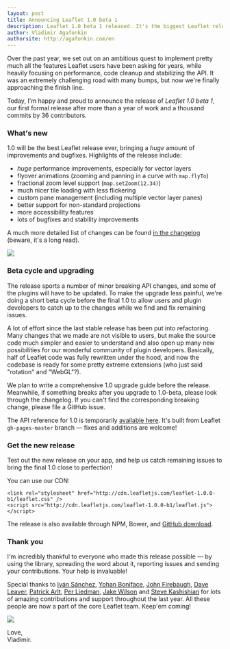 ```yaml
---
layout: post
title: Announcing Leaflet 1.0 beta 1
description: Leaflet 1.0 beta 1 released. It's the biggest Leaflet release ever, with tons of improvements and bugfixes. We're starting a short beta release cycle, and need your help testing the release.
author: Vladimir Agafonkin
authorsite: http://agafonkin.com/en
---
```


Over the past year, we set out on an ambitious quest to implement pretty much all the features Leaflet users have been asking for years, while heavily focusing on performance, code cleanup and stabilizing the API. It was an extremely challenging road with many bumps, but now we're finally approaching the finish line.

Today, I'm happy and proud to announce the release of *Leaflet 1.0 beta 1*, our first formal release after more than a year of work and a thousand commits by 36 contributors.

### What's new

1.0 will be the best Leaflet release ever, bringing a _huge_ amount of improvements and bugfixes. Highlights of the release include:

- _huge_ performance improvements, especially for vector layers
- flyover animations (zooming and panning in a curve with `map.flyTo`)
- fractional zoom level support (`map.setZoom(12.34)`)
- much nicer tile loading with less flickering
- custom pane management (including multiple vector layer panes)
- better support for non-standard projections
- more accessibility features
- lots of bugfixes and stability improvements

A much more detailed list of changes can be found [in the changelog](https://github.com/Leaflet/Leaflet/blob/master/CHANGELOG.md) (beware, it's a long read).

![](https://camo.githubusercontent.com/07c492b230f1a3762118eaf457f0cc182fb0a98d/68747470733a2f2f662e636c6f75642e6769746875622e636f6d2f6173736574732f32353339352f313936353934392f32613934343166342d383263312d313165332d393836372d6230343033663266643966372e676966)

### Beta cycle and upgrading

The release sports a number of minor breaking API changes, and some of the plugins will have to be updated. To make the upgrade less painful, we're doing a short beta cycle before the final 1.0 to allow users and plugin developers to catch up to the changes while we find and fix remaining issues.

A lot of effort since the last stable release has been put into refactoring. Many changes that we made are not visible to users, but make the source code much simpler and easier to understand and also open up many new possibilities for our wonderful community of plugin developers. Basically, half of Leaflet code was fully rewritten under the hood, and now the codebase is ready for some pretty extreme extensions (who just said "rotation" and "WebGL"?).

We plan to write a comprehensive 1.0 upgrade guide before the release. Meanwhile, if something breaks after you upgrade to 1.0-beta, please look through the changelog. If you can't find the corresponding breaking change, please file a GitHub issue.

The API reference for 1.0 is temporarily [available here](http://mourner.github.io/Leaflet/reference.html). It's built from Leaflet `gh-pages-master` branch &mdash; fixes and additions are welcome!

### Get the new release

Test out the new release on your app, and help us catch remaining issues to bring the final 1.0 close to perfection!

You can use our CDN:

    <link rel="stylesheet" href="http://cdn.leafletjs.com/leaflet-1.0.0-b1/leaflet.css" />
    <script src="http://cdn.leafletjs.com/leaflet-1.0.0-b1/leaflet.js"></script>

The release is also available through NPM, Bower, and [GitHub download](https://github.com/Leaflet/Leaflet/archive/v1.0.0-beta.1.zip).

### Thank you

I'm incredibly thankful to everyone who made this release possible &mdash; by using the library, spreading the word about it, reporting issues and sending your contributions. Your help is invaluable!

Special thanks to [Iván Sánchez](https://github.com/IvanSanchez), [Yohan Boniface](https://github.com/yohanboniface), [John Firebaugh](https://github.com/jfirebaugh), [Dave Leaver](https://github.com/danzel), [Patrick Arlt](https://github.com/patrickarlt), [Per Liedman](https://github.com/perliedman), [Jake Wilson](https://github.com/Jakobud) and [Steve Kashishian](https://github.com/snkashis) for lots of amazing contributions and support throughout the last year. All these people are now a part of the core Leaflet team. Keep'em coming!

![](https://www.reactiongifs.com/r/msy.gif)

Love,<br />
Vladimir.
